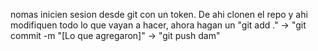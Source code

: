 nomas inicien sesion desde git con un token. De ahi clonen el repo y ahi modifiquen todo lo que vayan a hacer, ahora hagan un "git add ." -> "git commit -m "[Lo que agregaron]" -> "git push dam"
